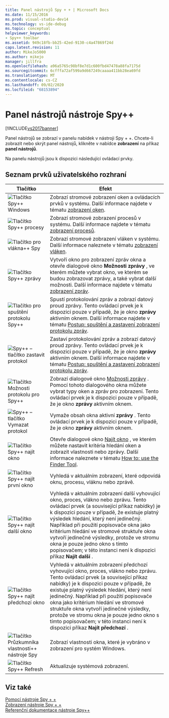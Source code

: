 ```yaml
---
title: Panel nástrojů Spy + + | Microsoft Docs
ms.date: 11/15/2016
ms.prod: visual-studio-dev14
ms.technology: vs-ide-debug
ms.topic: conceptual
helpviewer_keywords:
- Spy++ toolbar
ms.assetid: 949c18fb-bb25-42ed-9130-c4a47869f24d
caps.latest.revision: 11
author: MikeJo5000
ms.author: mikejo
manager: jillfra
ms.openlocfilehash: a96a5765c98bf8e7d1c600fbd47478a88fa7175d
ms.sourcegitcommit: 6cfffa72af599a9d667249caaaa411bb28ea69fd
ms.translationtype: MT
ms.contentlocale: cs-CZ
ms.lasthandoff: 09/02/2020
ms.locfileid: "68153894"
---
```

# <a name="spy-toolbar"></a>Panel nástrojů nástroje Spy++
[!INCLUDE[vs2017banner](../includes/vs2017banner.md)]

Panel nástrojů se zobrazí v panelu nabídek v nástroji Spy + +. Chcete-li zobrazit nebo skrýt panel nástrojů, klikněte v nabídce **zobrazení** na příkaz **panel nástrojů**.  
  
 Na panelu nástrojů jsou k dispozici následující ovládací prvky.  
  
## <a name="uielement-list"></a>Seznam prvků uživatelského rozhraní  
  
|Tlačítko|Efekt|  
|------------|------------|  
|![Tlačítko Spy&#43;&#43; Windows](../debugger/media/icon-spy-windows.gif "_Windows Icon_Spy + +")|Zobrazí stromové zobrazení oken a ovládacích prvků v systému. Další informace najdete v tématu [zobrazení oken](../debugger/windows-view.md).|  
|![Tlačítko Spy&#43;&#43; procesy](../debugger/media/icon-spy-processes.gif "_Processes Icon_Spy + +")|Zobrazí stromové zobrazení procesů v systému. Další informace najdete v tématu [zobrazení procesů](../debugger/processes-view.md).|  
|![Tlačítko pro vlákna&#43;&#43; Spy](../debugger/media/icon-spy-threads.gif "_Threads Icon_Spy + +")|Zobrazí stromové zobrazení vláken v systému. Další informace naleznete v tématu [zobrazení vláken](../debugger/threads-view.md).|  
|![Tlačítko Spy&#43;&#43; zprávy](../debugger/media/icon-spy-messages.gif "_Messages Icon_Spy + +")|Vytvoří okno pro zobrazení zpráv okna a otevře dialogové okno **Možnosti zprávy** , ve kterém můžete vybrat okno, ve kterém se budou zobrazovat zprávy, a také vybrat další možnosti. Další informace najdete v tématu [zobrazení zpráv](../debugger/messages-view.md).|  
|![Tlačítko pro spuštění protokolu Spy&#43;&#43; ](../debugger/media/icon-spy-startlog.gif "_StartLog Icon_Spy + +")|Spustí protokolování zpráv a zobrazí datový proud zprávy. Tento ovládací prvek je k dispozici pouze v případě, že je okno **zprávy** aktivním oknem. Další informace najdete v tématu [Postup: spuštění a zastavení zobrazení protokolu zpráv](../debugger/how-to-start-and-stop-the-message-log-display.md).|  
|![Spy&#43;&#43; – tlačítko zastavit protokol](../debugger/media/icon-spy-stoplog.gif "_StopLog Icon_Spy + +")|Zastaví protokolování zpráv a zobrazí datový proud zprávy. Tento ovládací prvek je k dispozici pouze v případě, že je okno **zprávy** aktivním oknem. Další informace najdete v tématu [Postup: spuštění a zastavení zobrazení protokolu zpráv](../debugger/how-to-start-and-stop-the-message-log-display.md).|  
|![Tlačítko Možnosti protokolu pro Spy&#43;&#43; ](../debugger/media/icon-spy-logoptions.gif "_LogOptions Icon_Spy + +")|Zobrazí dialogové okno [Možnosti zprávy](../debugger/message-options-dialog-box.md) . Pomocí tohoto dialogového okna můžete vybrat typy oken a zpráv pro zobrazení. Tento ovládací prvek je k dispozici pouze v případě, že je okno **zprávy** aktivním oknem.|  
|![Spy&#43;&#43; – tlačítko Vymazat protokol](../debugger/media/spy-clearlog.gif "_ClearLog nástroje Spy + +")|Vymaže obsah okna aktivní **zprávy** . Tento ovládací prvek je k dispozici pouze v případě, že je okno **zprávy** aktivním oknem.|  
|![Tlačítko Spy&#43;&#43; najít okno](../debugger/media/icon-spy-findwindow.gif "_FindWindow Icon_Spy + +")|Otevře dialogové okno [Najít okno](../debugger/find-window-dialog-box.md) , ve kterém můžete nastavit kritéria hledání oken a zobrazit vlastnosti nebo zprávy. Další informace naleznete v tématu [How to: use the Finder Tool](../debugger/how-to-use-the-finder-tool.md).|  
|![Tlačítko Spy&#43;&#43; najít první okno](../debugger/media/icon-spy-window.gif "_Window Icon_Spy + +")|Vyhledá v aktuálním zobrazení, které odpovídá oknu, procesu, vláknu nebo zprávě.|  
|![Tlačítko Spy&#43;&#43; najít další okno](../debugger/media/icon-spy-nextwindow.gif "_NextWindow Icon_Spy + +")|Vyhledá v aktuálním zobrazení další vyhovující okno, proces, vlákno nebo zprávu. Tento ovládací prvek (a související příkaz nabídky) je k dispozici pouze v případě, že existuje platný výsledek hledání, který není jedinečný. Například při použití popisovače okna jako kritérium hledání ve stromové struktuře okna vytvoří jedinečné výsledky, protože ve stromu okna je pouze jedno okno s tímto popisovačem; v této instanci není k dispozici příkaz **Najít další** .|  
|![Tlačítko Spy&#43;&#43; najít předchozí okno](../debugger/media/icon-spy-prevwindow.gif "_PrevWindow Icon_Spy + +")|Vyhledá v aktuálním zobrazení předchozí vyhovující okno, proces, vlákno nebo zprávu. Tento ovládací prvek (a související příkaz nabídky) je k dispozici pouze v případě, že existuje platný výsledek hledání, který není jedinečný. Například při použití popisovače okna jako kritérium hledání ve stromové struktuře okna vytvoří jedinečné výsledky, protože ve stromu okna je pouze jedno okno s tímto popisovačem; v této instanci není k dispozici příkaz **Najít předchozí** .|  
|![Tlačítko Průzkumníka vlastností&#43;&#43; nástroje Spy](../debugger/media/icon-spy-propexp.gif "_PropExp Icon_Spy + +")|Zobrazí vlastnosti okna, které je vybráno v zobrazení pro systém Windows.|  
|![Tlačítko Spy&#43;&#43; Refresh](../debugger/media/icon-spy-refresh.gif "_Refresh Icon_Spy + +")|Aktualizuje systémová zobrazení.|  
  
## <a name="see-also"></a>Viz také  
 [Pomocí nástroje Spy + +](../debugger/using-spy-increment.md)   
 [Zobrazení nástroje Spy + +](../debugger/spy-increment-views.md)   
 [Referenční dokumentace nástroje Spy++](../debugger/spy-increment-reference.md)
